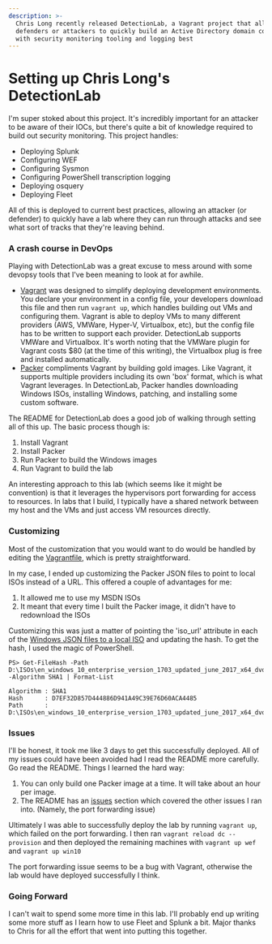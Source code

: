 ```yaml
---
description: >-
  Chris Long recently released DetectionLab, a Vagrant project that allows
  defenders or attackers to quickly build an Active Directory domain configured
  with security monitoring tooling and logging best
---
```


# Setting up Chris Long's DetectionLab

I'm super stoked about this project. It's incredibly important for an attacker to be aware of their IOCs, but there's quite a bit of knowledge required to build out security monitoring. This project handles:

* Deploying Splunk
* Configuring WEF
* Configuring Sysmon
* Configuring PowerShell transcription logging
* Deploying osquery
* Deploying Fleet

All of this is deployed to current best practices, allowing an attacker \(or defender\) to quickly have a lab where they can run through attacks and see what sort of tracks that they're leaving behind.

### A crash course in DevOps <a id="a-crash-course-in-devops"></a>

Playing with DetectionLab was a great excuse to mess around with some devopsy tools that I've been meaning to look at for awhile.

* [Vagrant](https://www.vagrantup.com) was designed to simplify deploying development environments. You declare your environment in a config file, your developers download this file and then run `vagrant up`, which handles building out VMs and configuring them. Vagrant is able to deploy VMs to many different providers \(AWS, VMWare, Hyper-V, Virtualbox, etc\), but the config file has to be written to support each provider. DetectionLab supports VMWare and Virtualbox. It's worth noting that the VMWare plugin for Vagrant costs $80 \(at the time of this writing\), the Virtualbox plug is free and installed automatically.
* [Packer](https://www.packer.io/) compliments Vagrant by building gold images. Like Vagrant, it supports multiple providers including its own 'box' format, which is what Vagrant leverages. In DetectionLab, Packer handles downloading Windows ISOs, installing Windows, patching, and installing some custom software.

The README for DetectionLab does a good job of walking through setting all of this up. The basic process though is:

1. Install Vagrant
2. Install Packer
3. Run Packer to build the Windows images
4. Run Vagrant to build the lab

An interesting approach to this lab \(which seems like it might be convention\) is that it leverages the hypervisors port forwarding for access to resources. In labs that I build, I typically have a shared network between my host and the VMs and just access VM resources directly.

### Customizing <a id="customizing"></a>

Most of the customization that you would want to do would be handled by editing the [Vagrantfile](https://github.com/clong/DetectionLab/blob/master/Vagrant/Vagrantfile), which is pretty straightforward.

In my case, I ended up customizing the Packer JSON files to point to local ISOs instead of a URL. This offered a couple of advantages for me:

1. It allowed me to use my MSDN ISOs
2. It meant that every time I built the Packer image, it didn't have to redownload the ISOs

Customizing this was just a matter of pointing the 'iso\_url' attribute in each of the [Windows JSON files to a local ISO](https://github.com/jaredhaight/DetectionLab/blob/master/Packer/windows_10.json#L173) and updating the hash. To get the hash, I used the magic of PowerShell.

```text
PS> Get-FileHash -Path D:\ISOs\en_windows_10_enterprise_version_1703_updated_june_2017_x64_dvd_10720664.iso -Algorithm SHA1 | Format-List

Algorithm : SHA1
Hash      : D7EF32D857D444886D941A49C39E76D60ACA4485
Path      : D:\ISOs\en_windows_10_enterprise_version_1703_updated_june_2017_x64_dvd_10720664.iso
```

### Issues <a id="issues"></a>

I'll be honest, it took me like 3 days to get this successfully deployed. All of my issues could have been avoided had I read the README more carefully. Go read the README. Things I learned the hard way:

1. You can only build one Packer image at a time. It will take about an hour per image.
2. The README has an [issues](https://github.com/clong/DetectionLab/blob/master/README.md#known-issues-and-workarounds) section which covered the other issues I ran into. \(Namely, the port forwarding issue\)

Ultimately I was able to successfully deploy the lab by running `vagrant up`, which failed on the port forwarding. I then ran `vagrant reload dc --provision` and then deployed the remaining machines with `vagrant up wef` and `vagrant up win10`

The port forwarding issue seems to be a bug with Vagrant, otherwise the lab would have deployed successfully I think.

### Going Forward <a id="going-forward"></a>

I can't wait to spend some more time in this lab. I'll probably end up writing some more stuff as I learn how to use Fleet and Splunk a bit. Major thanks to Chris for all the effort that went into putting this together.

